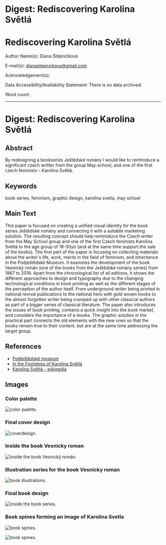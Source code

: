 # Digest: Rediscovering Karolina Světlá

# Rediscovering Karolina Světlá


Author Name(s): Diana Štěpničková

E-mail(s): dianastepnickova@gmail.com

Acknowledgement(s):

Data Accessibility/Availability Statement: There is no data archived.

<!-- See https://www.cambridge.org/core/services/authors/open-data/data-availability-statements -->

Word count: <!-- Digests should be approximately 500 words. Everything below, including headings, image captions, etc., except references. -->

- - -

# Digest: Rediscovering Karolina Světlá

## Abstract

By redesigning a bookseries Ještědské romány I would like to reintroduce a significant czech writter from the group May-school, and one of the first czech feminists – Karolina Světlá.

## Keywords

book series, feminism, graphic design, karolina svetla, may school

## Main Text

This paper is focused on creating a unified visual identity for the book series Ještědské romány and connecting it with a suitable marketing solution. The resulting concept should help reintroduce the Czech writer from the May School group and one of the first Czech feminists Karolina Světlá to the age group of 18-30yo (and at the same time support the sale of the books). The first part of the paper is focusing on collecting materials about the writer's life, work, merits in the field of feminism, and inheritance in the Podještědské Museum. It examines the development of the book Vesnický román (one of the books from the Ještědské romány series) from 1867 to 2019. Apart from the chronological list of all editions, it shows the different approaches to design and typography due to the changing technological conditions in book printing as well as the different stages of the perception of the author itself. From underground writer being printed in national revival publications to the national hero with gold woven books to the almost forgotten writer being cramped up with other classical authors as part of a bigger series of classical literature. The paper also introduces the issues of book printing, contains a quick insight into the book market, and considers the importance of e-books. The graphic solution in the practical part connects the old elements with the new ones so that the books remain true to their content, but are at the same time addressing the target group.


## References

- [Podještědské museum](https://www.muzeumceskydub.cz/en)
- [In the Footsteps of Karolina Světlá](http://www.karolinasvetla.cz/en/)
- [Karolina Světlá - wikipedia](https://en.wikipedia.org/wiki/Karolina_Sv%C4%9Btl%C3%A1)

## Images

### Color palette
![color palette.](img/paleta.png)

### Final cover design
![coverdesign.](img/covers.png)

### Inside the book Vesnicky roman
![inside the book Vesnický román.](img/inside.png)

### Illustration series for the book Vesnicky roman
![book illustrations.](img/serie.png)

### Final book design
![inside the book series.](img/all.png)

### Book spines forming an image of Karolina Svetla
![book spines.](img/hrbety2.png)

![book spines.](img/hrbety.jpg)


